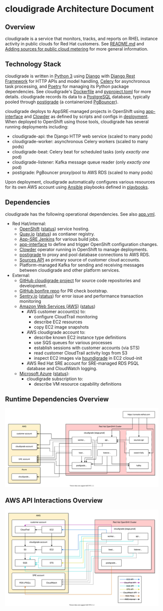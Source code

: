 # cloudigrade Architecture Document

## Overview

cloudigrade is a service that monitors, tracks, and reports on RHEL instance activity in public clouds for Red Hat customers. See [README.md](https://github.com/cloudigrade/cloudigrade/blob/master/README.rst) and [Adding sources for public cloud metering](https://access.redhat.com/documentation/en-us/subscription_central/2021/html/getting_started_with_the_subscriptions_service/assembly-adding-sources-publiccloudmetering) for more general information.

## Technology Stack

cloudigrade is written in [Python 3](https://docs.python.org/3/) using [Django](https://www.djangoproject.com/) with [Django Rest Framework](https://www.django-rest-framework.org/) for HTTP APIs and model handling, [Celery](https://docs.celeryproject.org/) for asynchronous task processing, and [Poetry](https://python-poetry.org/) for managing its Python package dependencies. See cloudigrade's [Dockerfile](https://github.com/cloudigrade/cloudigrade/blob/master/Dockerfile) and [pyproject.toml](https://github.com/cloudigrade/cloudigrade/blob/master/pyproject.toml) for more details. cloudigrade records its data to a [PostgreSQL](https://www.postgresql.org/) database, typically pooled through [postigrade](https://github.com/cloudigrade/postigrade/) (a containerized [PgBouncer](https://www.pgbouncer.org/)).

cloudigrade deploys to AppSRE-managed projects in OpenShift using [app-interface](https://gitlab.cee.redhat.com/service/app-interface/) and [Clowder](https://github.com/RedHatInsights/clowder/) as defined by scripts and configs in [deployment](https://github.com/cloudigrade/cloudigrade/tree/master/deployment). When deployed to OpenShift using those tools, cloudigrade has several running deployments including:

- cloudigrade-api: the Django HTTP web service (scaled to many pods)
- cloudigrade-worker: asynchronous Celery workers (scaled to many pods)
- cloudigrade-beat: Celery beat for scheduled tasks (only *exactly one* pod)
- cloudigrade-listener: Kafka message queue reader (only *exactly one* pod)
- postigrade: PgBouncer proxy/pool to AWS RDS (scaled to many pods)

Upon deployment, cloudigrade automatically configures various resources for its own AWS account using [Ansible](https://www.ansible.com/) playbooks defined in [playbooks](https://github.com/cloudigrade/cloudigrade/tree/master/deployment/playbooks).

## Dependencies

cloudigrade has the following operational dependencies. See also [app.yml](https://gitlab.cee.redhat.com/service/app-interface/-/blob/master/data/services/insights/cloudigrade/app.yml).

- Red Hat/internal:
  - [OpenShift](https://openshift.com) ([status](https://status.pro.openshift.com/)) service hosting.
  - [Quay.io](https://quay.io) ([status](https://status.quay.io/)) as contianer registry.
  - [App-SRE Jenkins](ci.ext.devshift.net) for various build jobs.
  - [app-interface](https://gitlab.cee.redhat.com/service/app-interface/) to define and trigger OpenShift configuration changes.
  - [Clowder](https://github.com/RedHatInsights/clowder/) operator running in OpenShift to manage deployments.
  - [postigrade](https://github.com/cloudigrade/postigrade/) to proxy and pool database connections to AWS RDS.
  - [Sources API](https://github.com/RedHatInsights/sources-api/) as primary source of customer cloud accounts.
  - Platform-managed Kafka for sending and receiving messages between cloudigrade and other platform services.
- External:
  - [GitHub cloudigrade project](https://github.com/cloudigrade/) for source code repositories and development.
  - [GitHub bonfire repo](https://github.com/RedHatInsights/bonfire) for PR check bootstrap.
  - [Sentry.io](https://sentry.io/) ([status](https://status.sentry.io/)) for error issue and performance transaction monitoring
  - [Amazon Web Services (AWS)](https://aws.amazon.com/) ([status](https://status.aws.amazon.com/))
    - AWS customer account(s) to:
      - configure CloudTrail monitoring
      - describe EC2 resources
      - copy EC2 image snapshots
    - AWS cloudigrade account to:
      - describe known EC2 instance type definitions
      - use SQS queues for various processes
      - establish sessions with customer accounts (via STS)
      - read customer CloudTrail activity logs from S3
      - inspect EC2 images via [houndigrade](https://github.com/cloudigrade/houndigrade/) in EC2 cloud-init
    - AWS Red Hat SRE account for SRE-managed RDS PSQL database and CloudWatch logging.
  - [Microsoft Azure](https://azure.microsoft.com/) ([status](https://status.azure.com/)):
    - cloudigrade subscription to:
      - describe VM resource capability definitions



## Runtime Dependencies Overview

<img src="images/cloudigrade-arch-dependencies.svg">

## AWS API Interactions Overview

<img src="images/cloudigrade-arch-aws.svg">
